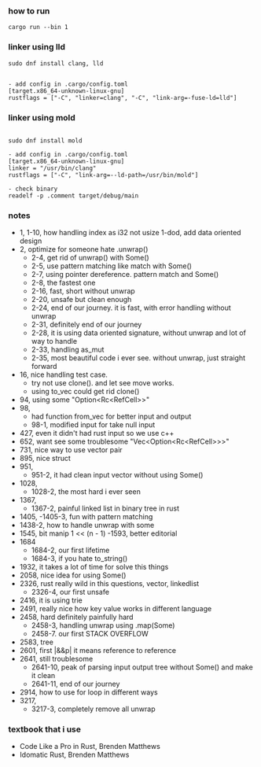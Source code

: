 
### how to run
```
cargo run --bin 1
```

### linker using lld
```
sudo dnf install clang, lld


- add config in .cargo/config.toml
[target.x86_64-unknown-linux-gnu]
rustflags = ["-C", "linker=clang", "-C", "link-arg=-fuse-ld=lld"]

```

### linker using mold
```

sudo dnf install mold

- add config in .cargo/config.toml
[target.x86_64-unknown-linux-gnu]
linker = "/usr/bin/clang"
rustflags = ["-C", "link-arg=--ld-path=/usr/bin/mold"]

- check binary
readelf -p .comment target/debug/main
```




### notes
- 1,
    1-10, how handling index as i32 not usize
    1-dod, add data oriented design
- 2, optimize for someone hate .unwrap()
    - 2-4, get rid of unwrap() with Some()
    - 2-5, use pattern matching like match with Some()
    - 2-7, using pointer dereference. pattern match and Some()
    - 2-8, the fastest one
    - 2-16, fast, short without unwrap
    - 2-20, unsafe but clean enough
    - 2-24, end of our journey. it is fast, with error handling without unwrap
    - 2-31, definitely end of our journey
    - 2-28, it is using data oriented signature, without unwrap and lot of way to handle 
    - 2-33, handling as_mut
    - 2-35, most beautiful code i ever see. without unwrap, just straight forward 
- 16, nice handling test case.
    - try not use clone(). and let see move works.
    - using to_vec could get rid clone()
- 94, using some "Option<Rc<RefCell<TreeNode>>>"
- 98,
    - had function from_vec for better input and output
    - 98-1, modified input for take null input
- 427, even it didn't had rust input so we use c++
- 652, want see some troublesome "Vec<Option<Rc<RefCell<TreeNode>>>>"
- 731, nice way to use vector pair
- 895, nice struct
- 951, 
    - 951-2, it had clean input vector without using Some()
- 1028,
    - 1028-2, the most hard i ever seen
- 1367,
    - 1367-2, painful linked list in binary tree in rust
- 1405,
    -1405-3, fun with pattern matching
- 1438-2, how to handle unwrap with some
- 1545, bit manip 1 << (n - 1)
-1593, better editorial
- 1684
    - 1684-2, our first lifetime
    - 1684-3, if you hate to_string()
- 1932, it takes a lot of time for solve this things
- 2058, nice idea for using Some()
- 2326, rust really wild in this questions, vector, linkedlist
    - 2326-4, our first unsafe
- 2416, it is using trie
- 2491, really nice how key value works in different language
- 2458, hard definitely painfully hard
    - 2458-3, handling unwrap using .map(Some)
    - 2458-7. our first STACK OVERFLOW
- 2583, tree
- 2601, first |&&p| it means reference to reference 
- 2641, still troublesome
    - 2641-10, peak of parsing input output tree without Some() and make it clean
    - 2641-11, end of our journey
- 2914, how to use for loop in different ways
- 3217,
  - 3217-3, completely remove all unwrap

### textbook that i use
- Code Like a Pro in Rust, Brenden Matthews
- Idomatic Rust, Brenden Matthews
